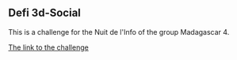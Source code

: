 ## Defi 3d-Social

This is a challenge for the Nuit de l'Info of the group Madagascar 4.

[The link to the challenge](https://www.nuitdelinfo.com/inscription/defis/385)